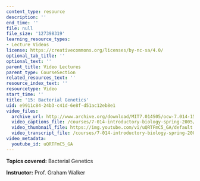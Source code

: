 ```yaml
---
content_type: resource
description: ''
end_time: ''
file: null
file_size: '127398319'
learning_resource_types:
- Lecture Videos
license: https://creativecommons.org/licenses/by-nc-sa/4.0/
optional_tab_title: ''
optional_text: ''
parent_title: Video Lectures
parent_type: CourseSection
related_resources_text: ''
resource_index_text: ''
resourcetype: Video
start_time: ''
title: '15: Bacterial Genetics'
uid: e9911c84-24b3-c41d-6e8f-d51ac12eb8e1
video_files:
  archive_url: http://www.archive.org/download/MIT7.014S05/ocw-7.014-15-09mar05-220k.mp4
  video_captions_file: /courses/7-014-introductory-biology-spring-2005/01ab5aec133055ca834f77b562fad01a_uQRTFmC5_GA.vtt
  video_thumbnail_file: https://img.youtube.com/vi/uQRTFmC5_GA/default.jpg
  video_transcript_file: /courses/7-014-introductory-biology-spring-2005/f71162dd9404d9368f54166b95f797ea_uQRTFmC5_GA.pdf
video_metadata:
  youtube_id: uQRTFmC5_GA
---
```


**Topics covered:** Bacterial Genetics  
  
**Instructor:** Prof. Graham Walker

